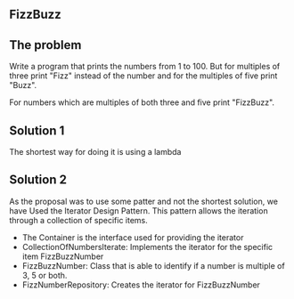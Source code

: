 ## FizzBuzz 
   
## The problem  
Write a program that prints the numbers from 1 to 100.
But for multiples of three print "Fizz" instead of the number and for the multiples of five print "Buzz".

For numbers which are multiples of both three and five print "FizzBuzz".

## Solution 1
The shortest way for doing it is using a lambda 
## Solution 2
As the proposal was to use some patter and not the shortest solution, we have Used the Iterator Design Pattern. This pattern allows the iteration through a collection of specific items.

* The Container is the interface used for providing the iterator
* CollectionOfNumbersIterate: Implements the iterator for the specific item FizzBuzzNumber
* FizzBuzzNumber: Class that is able to identify if a number is multiple of 3, 5 or both.
* FizzNumberRepository: Creates the iterator for FizzBuzzNumber
